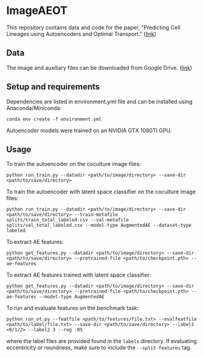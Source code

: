 # ImageAEOT

This repository contains data and code for the paper, "Predicting Cell Lineages using Autoencoders and Optimal
Transport." ([link]())

## Data
The image and auxiliary files can be downloaded from Google Drive. ([link](https://drive.google.com/drive/folders/1lcYJF1iW3XJ9mAkby7GsONL1XxKGIVsA?usp=sharing))

## Setup and requirements
Dependencies are listed in environment.yml file and can be installed using Anaconda/Miniconda:
```
conda env create -f environment.yml
```
Autoencoder models were trained on an NVIDIA GTX 1080TI GPU. 

## Usage

To train the autoencoder on the coculture image files:
```
python run_train.py --datadir <path/to/image/directory> --save-dir <path/to/save/directory>
```

To train the autoencoder with latent space classifier on the coculture image files:
```
python run_train.py --datadir <path/to/image/directory> --save-dir <path/to/save/directory> --train-metafile splits/train_total_labeled.csv --val-metafile splits/val_total_labeled.csv --model-type AugmentedAE --dataset-type labeled
```

To extract AE features:
```
python get_features.py --datadir <path/to/image/directory> --save-dir <path/to/save/directory> --pretrained-file <path/to/checkpoint.pth> --ae-features
```

To extract AE features trained with latent space classifier:
```
python get_features.py --datadir <path/to/image/directory> --save-dir <path/to/save/directory> --pretrained-file <path/to/checkpoint.pth> --ae-features --model-type AugmentedAE
```

To run and evaluate features on the benchmark task:
```
python run_ot.py --featfile <path/to/features/file.txt> --evalfeatfile <path/to/label/file.txt> --save-dir <path/to/save/directory> --label1 <0/1/2> --label2 3 --reg .05
```
where the label files are provided found in the ```labels``` directory. If evaluating eccentricity or roundness, make sure to include the ```--split-features``` tag.
